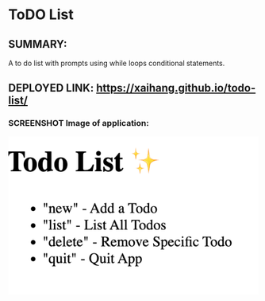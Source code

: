 # ToDO List


## SUMMARY:
A to do list with prompts using while loops conditional statements.

## DEPLOYED LINK: https://xaihang.github.io/todo-list/


### SCREENSHOT Image of application: 
![todo list app demo image](./screenshot.png)


